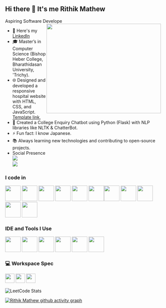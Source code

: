 ## Hi there 👋 It's me Rithik Mathew

Aspiring Software Develope 
<img align="right" width="370" height="290" src="https://i.pinimg.com/originals/47/f0/34/47f0342cec72b800463bf003eac1257e.gif">
- 🔭 Here's my [LinkedIn](https://www.linkedin.com/in/rithik007)                                                 
- 🎓 Master’s in Computer Science (Bishop Heber College, Bharathidasan University, 'Trichy).
- 🌐 Designed and developed a responsive hospital website with HTML, CSS, and JavaScript. [Template link](https://rithik-hosiptal-website-template.netlify.app/),
- 🤖 Created a College Enquiry Chatbot using Python (Flask) with NLP libraries like NLTK & ChatterBot.
- ⚡ Fun fact: I know Japanese.
- 📚 Always learning new technologies and contributing to open-source projects.
- Social Presence
  <br /> [<img src="https://img.shields.io/badge/LinkedIn-0077B5?style=for-the-badge&logo=linkedin&logoColor=white" />](https://www.linkedin.com/in/rithik007) <br/> [<img src="https://img.shields.io/badge/Instagram-E4405F?style=for-the-badge&logo=instagram&logoColor=white" />](https://www.instagram.com/rithik_007_mathew)

### I code in
<img height="50" width="50" src="https://img.icons8.com/color/48/000000/python.png" /> <img height="50" width="50" src="https://img.icons8.com/color/48/000000/java-coffee-cup-logo.png" /> <img height="50" width="50" src="https://img.icons8.com/color/48/000000/html-5.png" /> <img height="50" width="50" src="https://img.icons8.com/color/48/000000/css3.png" /> <img height="50" width="50" src="https://img.icons8.com/color/48/000000/bootstrap.png" /> <img height="50" width="50" src="https://img.icons8.com/color/48/000000/javascript.png"/><img height="50" width="50" src="https://img.icons8.com/color/48/000000/tensorflow.png"/> <img height="50" width="50" src="https://img.icons8.com/color/48/000000/react-native.png"/> <img height="50" width="50" src="https://img.icons8.com/color/48/000000/mysql-logo.png"/> <img height="50" width="50" src="https://img.icons8.com/color/48/000000/mongodb.png"/> <img height="50" width="50" src="https://img.icons8.com/color/48/000000/nodejs.png"/>

### IDE and Tools I Use
<img height="50" width="50" src="https://img.icons8.com/color/48/000000/visual-studio-code-2019.png"/> <img height="50" width="50" src="https://img.icons8.com/color/48/000000/pycharm.png"/> <img height="50" width="50" src="https://img.icons8.com/color/50/000000/git.png"/> <img height="50" width="50" src="https://img.icons8.com/dusk/64/000000/anaconda.png"/> <img height="50" src="https://img.icons8.com/officel/480/null/java-eclipse.png"/> <img height="50" width="50" src="https://img.icons8.com/doodle/48/000000/adobe-photoshop.png"/>

### 💻 Workspace Spec
<img height="30" src="https://img.shields.io/badge/ASUS-VivoBook-ED1C24?style=for-the-badge&logo=apple&logoColor=white"/> <img height="30" src="https://img.shields.io/badge/INTEL-Corei5-76B900?style=for-the-badge&logo=nvidia&logoColor=white"/>  <img height="30" src="https://img.shields.io/badge/SSDOne-TerasStorage-ED1C24?style=for-the-badge&logo=amd&logoColor=white"/> 

![LeetCode Stats](https://leetcard.jacoblin.cool/RithikMathew007?theme=dark&font=Marcellus&ext=contest)

[![Rithik Mathew github activity graph](https://github-readme-activity-graph.vercel.app/graph?username=rithikmathew&bg_color=050505&color=ffffff&line=294cff&point=ff0f0f&area=true&hide_border=true)](https://github.com/ashutosh00710/github-readme-activity-graph)
